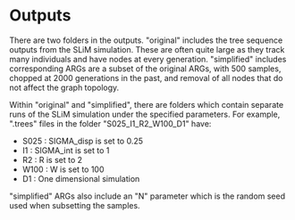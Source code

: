 # Outputs

There are two folders in the outputs. "original" includes the tree sequence outputs from the SLiM simulation. These are often quite large as they track many individuals and have nodes at every generation. "simplified" includes corresponding ARGs are a subset of the original ARGs, with 500 samples, chopped at 2000 generations in the past, and removal of all nodes that do not affect the graph topology.

Within "original" and "simplified", there are folders which contain separate runs of the SLiM simulation under the specified parameters. For example, ".trees" files in the folder "S025_I1_R2_W100_D1" have:

- S025 : SIGMA_disp is set to 0.25
- I1 : SIGMA_int is set to 1
- R2 : R is set to 2
- W100 : W is set to 100
- D1 : One dimensional simulation

"simplified" ARGs also include an "N" parameter which is the random seed used when subsetting the samples.